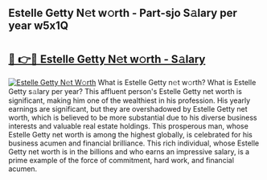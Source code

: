 ## Estelle Getty N𝚎t w𝚘rth - Part-sjo S𝚊lary per year w5x1Q

# <h2><a href="http://gc30la.nevu.top/?p=Estelle+Getty">🔗 👉🔴 Estelle Getty N𝚎t w𝚘rth - S𝚊lary</a></h2>

[![Estelle Getty N𝚎t W𝚘rth](https://i.imgur.com/Oavwk0R.jpeg)](http://gc30la.nevu.top/?p=Estelle+Getty)
What is Estelle Getty n𝚎t w𝚘rth? What is Estelle Getty s𝚊lary per year?
This affluent person's Estelle Getty net worth is significant, making him one of the wealthiest in his profession. His yearly earnings are significant, but they are overshadowed by Estelle Getty net worth, which is believed to be more substantial due to his diverse business interests and valuable real estate holdings. This prosperous man, whose Estelle Getty net worth is among the highest globally, is celebrated for his business acumen and financial brilliance. This rich individual, whose Estelle Getty net worth is in the billions and who earns an impressive salary, is a prime example of the force of commitment, hard work, and financial acumen.
